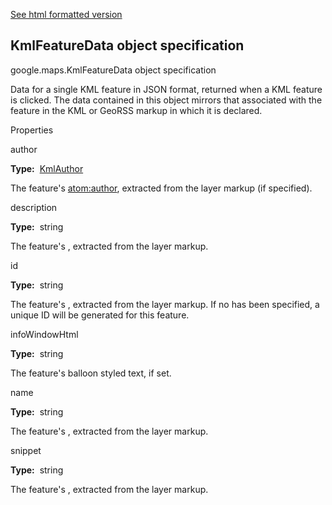 [See html formatted version](https://huasofoundries.github.io/google-maps-documentation/KmlFeatureData.html)


KmlFeatureData object specification
-----------------------------------

google.maps.KmlFeatureData object specification

Data for a single KML feature in JSON format, returned when a KML feature is clicked. The data contained in this object mirrors that associated with the feature in the KML or GeoRSS markup in which it is declared.

Properties

author

**Type:**  [KmlAuthor](https://github.com/amenadiel/google-maps-documentation/blob/master/docs/KmlAuthor.md)

The feature's <atom:author>, extracted from the layer markup (if specified).

description

**Type:**  string

The feature's <description>, extracted from the layer markup.

id

**Type:**  string

The feature's <id>, extracted from the layer markup. If no <id> has been specified, a unique ID will be generated for this feature.

infoWindowHtml

**Type:**  string

The feature's balloon styled text, if set.

name

**Type:**  string

The feature's <name>, extracted from the layer markup.

snippet

**Type:**  string

The feature's <Snippet>, extracted from the layer markup.